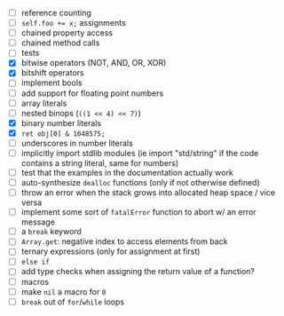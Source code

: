 - [ ] reference counting
- [ ] `self.foo += x;` assignments
- [ ] chained property access
- [ ] chained method calls
- [ ] tests
- [x] bitwise operators (NOT, AND, OR, XOR)
- [x] bitshift operators
- [ ] implement bools
- [ ] add support for floating point numbers
- [ ] array literals
- [ ] nested binops (`((1 << 4) << 7)`)
- [x] binary number literals
- [x] `ret obj[0] & 1048575;`
- [ ] underscores in number literals
- [ ] implicitly import stdlib modules (ie import "std/string" if the code contains a string literal, same for numbers)
- [ ] test that the examples in the documentation actually work
- [ ] auto-synthesize `dealloc` functions (only if not otherwise defined)
- [ ] throw an error when the stack grows into allocated heap space / vice versa
- [ ] implement some sort of `fatalError` function to abort w/ an error message
- [ ] a `break` keyword
- [ ] `Array.get`: negative index to access elements from back
- [ ] ternary expressions (only for assignment at first)
- [ ] `else if`
- [ ] add type checks when assigning the return value of a function?
- [ ] macros
- [ ] make `nil` a macro for `0`
- [ ] `break` out of `for`/`while` loops
